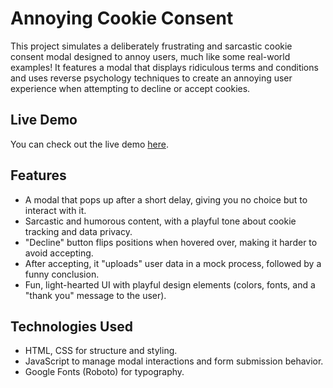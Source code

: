 # Annoying Cookie Consent

This project simulates a deliberately frustrating and sarcastic cookie consent modal designed to annoy users, much like some real-world examples! It features a modal that displays ridiculous terms and conditions and uses reverse psychology techniques to create an annoying user experience when attempting to decline or accept cookies.

## Live Demo
You can check out the live demo [here](https://gregoiregeoffroy.github.io/annoying-cookie-consent/).


## Features
- A modal that pops up after a short delay, giving you no choice but to interact with it.
- Sarcastic and humorous content, with a playful tone about cookie tracking and data privacy.
- "Decline" button flips positions when hovered over, making it harder to avoid accepting.
- After accepting, it "uploads" user data in a mock process, followed by a funny conclusion.
- Fun, light-hearted UI with playful design elements (colors, fonts, and a "thank you" message to the user).

## Technologies Used
- HTML, CSS for structure and styling.
- JavaScript to manage modal interactions and form submission behavior.
- Google Fonts (Roboto) for typography.